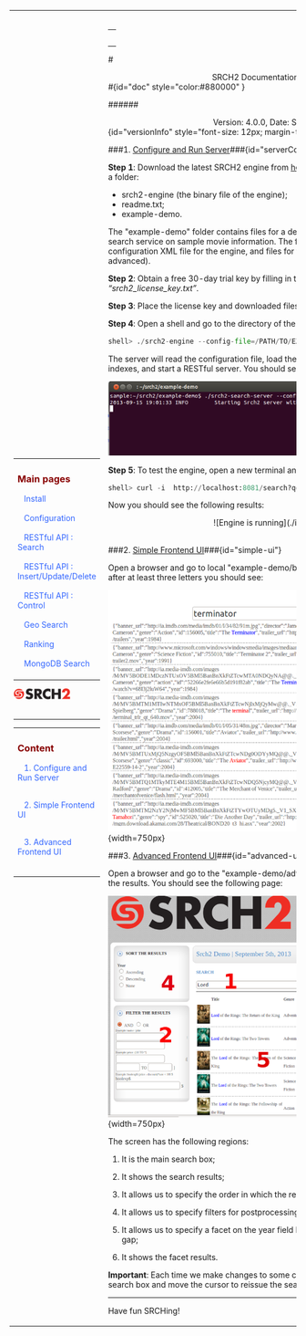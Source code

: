 <table style="width:100%;table-layout:fixed" ><tr>
<td id="sideBarTd" style="width:25%">
<div id="sidebar"> <!-- Sidebar -->
<div id="linkpool" > <!-- Links to main pages, id=linkpool-->
<table><tbody><tr><td>
<div><h3><a style="text-decoration: none;color:#880000" href="./main.html">Main pages</a></h3></div>
&nbsp;&nbsp;&nbsp;<a style="text-decoration: none;color:#3366FF" href="./install.html">Install</a><br><br>
&nbsp;&nbsp;&nbsp;<a style="text-decoration: none;color:#3366FF" href="./configuration.html">Configuration</a><br><br>
&nbsp;&nbsp;&nbsp;<a style="text-decoration: none;color:#3366FF" href="./restful-search.html">RESTful API : Search</a><br><br>
&nbsp;&nbsp;&nbsp;<a style="text-decoration: none;color:#3366FF" href="./restful-insert-update-delete.html">RESTful API : Insert/Update/Delete</a><br><br>
&nbsp;&nbsp;&nbsp;<a style="text-decoration: none;color:#3366FF" href="./restful-control.html">RESTful API : Control</a><br><br>
&nbsp;&nbsp;&nbsp;<a style="text-decoration: none;color:#3366FF" href="./geo.html">Geo Search</a></br><br>
&nbsp;&nbsp;&nbsp;<a style="text-decoration: none;color:#3366FF" href="./ranking.html">Ranking</a></br><br>
&nbsp;&nbsp;&nbsp;<a style="text-decoration: none;color:#3366FF" href="./mongodb.html">MongoDB Search</a></br><br>
</td></tr></tbody></table>

<span ><a href="http://www.srch2.com" target="_blankt"><img style="width:100px" src="images/logo.png"/></a></span></br></br>
</div> <!-- Links to main pages, id=linkpool-->
<hr/>

<div id="content" > <!-- Table of content, id=content-->

<table><tbody><tr><td>

<div><h3><a style="text-decoration: none;color:#880000" href="#doc">Content</a></h3></div>

&nbsp;&nbsp;&nbsp;<a style="text-decoration: none;color:#3366FF" href="#serverConfig">1. Configure and Run Server</a><br><br>

&nbsp;&nbsp;&nbsp;<a style="text-decoration: none;color:#3366FF" href="#simple-ui">2. Simple Frontend UI</a></br><br>

&nbsp;&nbsp;&nbsp;<a style="text-decoration: none;color:#3366FF" href="#advanced-ui">3. Advanced Frontend UI</a></br><br>


</td></tr></tbody></table>


</div> <!-- Table of content, id=content-->


</div> <!-- Sidebar -->


</td>


<td id="docBody" style="width:70%">

</br>

<div><table><tbody><tr><td>

<div><h3><a style="text-decoration: none;color:#880000" href="#doc"></a></h3></div>


</td></tr></tbody></table></div>

#<center>SRCH2 Documentation: Engine Installation</center>#{id="doc" style="color:#880000" }

######<center>Version: 4.0.0, Date: September 19, 2013</center>{id="versionInfo" style="font-size: 12px; margin-top: -20px;"}



###1. <u>Configure and Run Server</u>###{id="serverConfig"}


<b>Step 1</b>: Download the latest SRCH2 engine from [here](http://www.srch2.com/downloads.html). The tar ball includes the following files and a folder:

 - srch2-engine (the binary file of the engine);
 - readme.txt;
 - example-demo.
 
The "example-demo" folder contains files for a demo, in which we use the engine to build a search service on sample movie information. The folder includes a JSON file, a sample configuration XML file for the engine, and files for two frontend UIs (one basic and one advanced).

<b>Step 2</b>: Obtain a free 30-day trial key by filling in the [form](http://www.srch2.com/downloads.html). Store the key file locally as _“srch2_license_key.txt”_.

<b>Step 3</b>: Place the license key and downloaded files into a directory.

<b>Step 4</b>: Open a shell and go to the directory of the engine. Run the following:

```python
shell> ./srch2-engine --config-file=/PATH/TO/EXTRACTED/FILES/example-demo/srch2-config.xml
```

The server will read the configuration file, load the data in the corresponding data file, build indexes, and start a RESTful server. You should see a page similar to the following:

<center>

![Engine is running](./images/engine_running.png)

</center>


<b>Step 5</b>: To test the engine, open a new terminal and type the following command:

```python
shell> curl -i  http://localhost:8081/search?q=terminator
```

Now you should see the following results:

<center>
![Engine is running](./images/results.png)
</center>

</br>


###2. <u>Simple Frontend UI</u>###{id="simple-ui"}

Open a browser and go to local "example-demo/basic-ui/index.html". Type into the search box, after at least three letters you should see:

![Demo Webpage Image](./images/Srch2-BasicDemoFront.png){width=750px}


###3. <u>Advanced Frontend UI</u>###{id="advanced-ui"}

Open a browser and go to the "example-demo/advanced-ui/index.html". Do a search and see the results. You should see the following page:

![Demo Webpage Image](./images/Srch2-FullDemoFront.png){width=750px}


The screen has the following regions:

1. It is the main search box;

2. It shows the search results;

3. It allows us to specify the order in which the results are sorted using the year field;

4. It allows us to specify filters for postprocessing results;

5. It allows us to specify a facet on the year field by providing a start year, end year, and a year gap;

6. It shows the facet results.

<b>Important</b>: Each time we make changes to some conditions, make sure to change the focus to the search box and move the cursor to reissue the search query to the server.

<hr/>

Have fun SRCHing!

<link rel="stylesheet" type="text/css" href="documentation.css">
<script type="text/javascript" src="setSizes.js"></script>

<script>
setSizes();
window.onresize = setSizes

</script>
